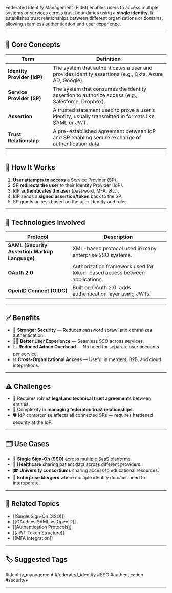 Federated Identity Management (FIdM) enables users to access multiple systems or services across trust boundaries using a **single identity**. It establishes trust relationships between different organizations or domains, allowing seamless authentication and user experience.

---

## 🧩 Core Concepts

| Term                 | Definition |
|----------------------|------------|
| **Identity Provider (IdP)** | The system that authenticates a user and provides identity assertions (e.g., Okta, Azure AD, Google). |
| **Service Provider (SP)**   | The system that consumes the identity assertion to authorize access (e.g., Salesforce, Dropbox). |
| **Assertion**               | A trusted statement used to prove a user’s identity, usually transmitted in formats like SAML or JWT. |
| **Trust Relationship**      | A pre-established agreement between IdP and SP enabling secure exchange of authentication data. |

---

## 🔄 How It Works

1. **User attempts to access** a Service Provider (SP).
2. SP **redirects the user** to their Identity Provider (IdP).
3. IdP **authenticates the user** (password, MFA, etc.).
4. IdP sends a **signed assertion/token** back to the SP.
5. SP grants access based on the user identity and roles.

---

## 🧱 Technologies Involved

| Protocol | Description |
|----------|-------------|
| **SAML (Security Assertion Markup Language)** | XML-based protocol used in many enterprise SSO systems. |
| **OAuth 2.0** | Authorization framework used for token-based access between applications. |
| **OpenID Connect (OIDC)** | Built on OAuth 2.0, adds authentication layer using JWTs. |

---

## ✅ Benefits

- 🔐 **Stronger Security** — Reduces password sprawl and centralizes authentication.
- 🧑‍💼 **Better User Experience** — Seamless SSO across services.
- 📉 **Reduced Admin Overhead** — No need for separate user accounts per service.
- 🌐 **Cross-Organizational Access** — Useful in mergers, B2B, and cloud integrations.

---

## ⚠️ Challenges

- 📄 Requires robust **legal and technical trust agreements** between entities.
- 🔄 Complexity in **managing federated trust relationships**.
- 🛡️ IdP compromise affects all connected SPs — requires hardened security at the IdP.

---

## 🗂 Use Cases

- 🔁 **Single Sign-On (SSO)** across multiple SaaS platforms.
- 🏥 **Healthcare** sharing patient data across different providers.
- 🎓 **University consortiums** sharing access to educational resources.
- 🏢 **Enterprise Mergers** where multiple identity domains need to interoperate.

---

## 🔗 Related Topics

- [[Single Sign-On (SSO)]]
- [[OAuth vs SAML vs OpenID]]
- [[Authentication Protocols]]
- [[JWT Token Structure]]
- [[MFA Integration]]

---

## 🏷 Suggested Tags

#identity_management #federated_identity #SSO #authentication #security+

---
